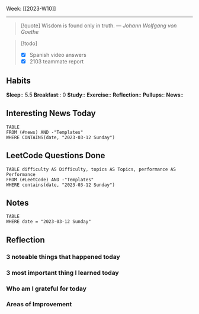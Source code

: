 Week: [[2023-W10]]
- - -
>[!quote]
> Wisdom is found only in truth.
> — <cite>Johann Wolfgang von Goethe</cite>

>[!todo]
>- [x] Spanish video answers
>- [x] 2103 teammate report

## Habits

**Sleep**:: 5.5
**Breakfast**:: 0
**Study**:: 
**Exercise**:: 
**Reflection**:: 
**Pullups**::
**News**::

## Interesting News Today

```dataview
TABLE 
FROM (#news) AND -"Templates"
WHERE CONTAINS(date, "2023-03-12 Sunday") 
```

## LeetCode Questions Done

```dataview
TABLE difficulty AS Difficulty, topics AS Topics, performance AS Performance
FROM (#LeetCode) AND -"Templates"
WHERE contains(date, "2023-03-12 Sunday") 
```

## Notes

```dataview
TABLE
WHERE date = "2023-03-12 Sunday"
```

## Reflection

### 3 noteable things that happened today

### 3 most important thing I learned today

### Who am I grateful for today

### Areas of Improvement